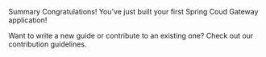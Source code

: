 Summary
Congratulations! You’ve just built your first Spring Coud Gateway application!

Want to write a new guide or contribute to an existing one? Check out our contribution guidelines.